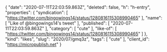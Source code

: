 {
  "date": "2020-07-11T22:03:59.863Z",
  "deleted": false,
  "h": "h-entry",
  "properties": {
    "syndication": [
      "https://twitter.com/bingowings14/status/1280816115308990465"
    ],
    "name": [
      "Like of @bingowings14's tweet"
    ],
    "published": [
      "2020-07-11T22:03:59.863Z"
    ],
    "category": [
      "cute"
    ],
    "like-of": [
      "https://twitter.com/bingowings14/status/1280816115308990465"
    ]
  },
  "kind": "likes",
  "slug": "2020/07/gmq3z",
  "tags": [
    "cute"
  ],
  "client_id": "https://micropublish.net"
}
